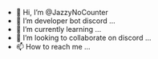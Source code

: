 - 👋 Hi, I’m @JazzyNoCounter
- 👀 I’m developer bot discord ...
- 🌱 I’m currently learning ...
- 💞️ I’m looking to collaborate on discord ...
- 📫 How to reach me ...

<!---
JazzyNoCounter/JazzyNoCounter is a ✨ special ✨ repository because its `README.md` (this file) appears on your GitHub profile.
You can click the Preview link to take a look at your changes.
--->
